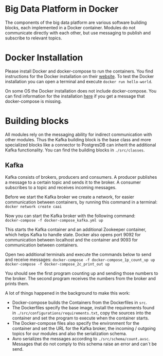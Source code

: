 # Big Data Platform in Docker
The components of the big data platform are various software building blocks, each implemented in a Docker container.
Modules do not communicate directly with each other, but use messaging to publish and subscribe to relevant topics.

# Docker Installation
Please install Docker and docker-compose to run the containers.
You find instructions for the Docker installation on their [website](https://docs.docker.com/get-docker/). To test the Docker installation you can open a terminal and execute `docker run hello-world`.

On some OS the Docker installation does not include docker-compose. You can find information for the installation [here](https://docs.docker.com/compose/install/)  if you get a message that docker-compose is missing.

# Building blocks
All modules rely on the messaging ability for indirect communication with other modules.
Thus the Kafka building block is the base class and more specialized blocks like a connector to PostgresDB can inherit the additional Kafka functionality.
You can find the building blocks in `./src/classes`.

## Kafka
Kafka consists of brokers, producers and consumers. A producer publishes a message to a certain topic and sends it to the broker. A consumer subscribes to a topic and receives incoming messages.

Before we start the Kafka broker we create a network, for easier communication between containers, by running this command in a terminal:\
`docker network create caai`

Now you can start the Kafka broker with the following command:\
`docker-compose -f docker-compose_kafka.yml up`

This starts the Kafka container and an additional Zookeeper container, which helps Kafka to handle state.
Docker also  opens port 9092 for communication between localhost and the container and 9093 for communication between containers.

Open two additional terminals and execute the commands below to send and receive messages:
`docker-compose -f docker-compose_1p_count_up up`
`docker-compose -f docker-compose_2c_print_out up`

You should see the first program counting up and sending those numbers to the broker.
The second program receives the numbers from the broker and prints them.

A lot of things happened in the background to make this work:
+ Docker-compose builds the Containers from the Dockerfiles in `src`.
+ The Dockerfiles specify the base image, install the requirements found in `./src/configurations/requirements.txt`, copy the sources into the container and set the program to execute when the container starts.
+ The Docker-compose files also specify the environment for the container and set the URL for the Kafka broker, the incoming / outgoing topics for our modules and also the serialization schema.
+ Avro serializes the messages according to `./src/schema/count.avsc`.
Messages that do not comply to this schema raise an error and can´t be send.
